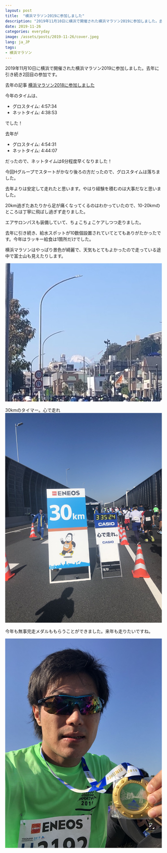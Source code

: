 ```yaml
---
layout: post
title:  "横浜マラソン2019に参加しました"
description: "2019年11月10日に横浜で開催された横浜マラソン2019に参加しました。去年に引き続き2回目の参加です。"
date: 2019-11-26
categories: everyday
image: /assets/posts/2019-11-26/cover.jpeg
lang: ja_JP
tags:
- 横浜マラソン
---
```


2019年11月10日に横浜で開催された横浜マラソン2019に参加しました。去年に引き続き2回目の参加です。

去年の記事 [横浜マラソン2018に参加しました](https://masamichiueta.github.io/everyday/2018/11/07/yokohama-marathon-2018.html)

今年のタイムは、

- グロスタイム: 4:57:34
- ネットタイム: 4:38:53

でした！

去年が

- グロスタイム: 4:54:31
- ネットタイム: 4:44:07

だったので、ネットタイムは6分程度早くなりました！

今回Hグループでスタートがかなり後ろの方だったので、グロスタイムは落ちました。

去年よりは安定して走れたと思います。やはり経験を積むのは大事だなと思いました。

20km過ぎたあたりから足が痛くなってくるのはわかっていたので、10-20kmのところは丁寧に飛ばし過ぎず走りました。

エアサロンパスも装備していて、ちょこちょこケアしつつ走りました。

去年に引き続き、給水スポットが10数個設置されていてとてもありがたかったです。今年はラッキー給食は1箇所だけでした。

横浜マラソンはやっぱり景色が綺麗で、天気もとてもよかったので走っている途中で富士山も見えたりします。

![横浜マラソンの富士山](/assets/posts/2019-11-26/fujisan.jpeg "横浜マラソンの富士山")

30kmのタイマー。心で走れ
![30km](/assets/posts/2019-11-26/30km.jpeg "30km")


今年も無事完走メダルももらうことができました。来年も走りたいですね。

![横浜マラソン](/assets/posts/2019-11-26/goal.jpeg "横浜マラソン")